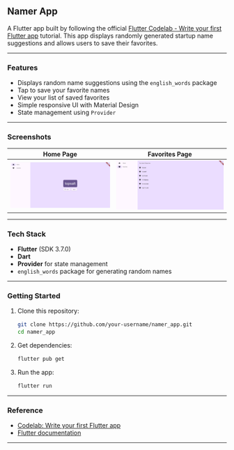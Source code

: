 ## Namer App

A Flutter app built by following the official [Flutter Codelab - Write your first Flutter app](https://codelabs.developers.google.com/codelabs/flutter-codelab-first) tutorial. This app displays randomly generated startup name suggestions and allows users to save their favorites.

---

### Features

* Displays random name suggestions using the `english_words` package
* Tap to save your favorite names
* View your list of saved favorites
* Simple responsive UI with Material Design
* State management using `Provider`

---

### Screenshots

| Home Page                    | Favorites Page                      |
| ---------------------------- | ----------------------------------- |
| ![Home](assets/homepage.png) | ![Favorites](assets/favourites.png) |

---

### Tech Stack

* **Flutter** (SDK 3.7.0)
* **Dart**
* **Provider** for state management
* `english_words` package for generating random names

---

### Getting Started

1. Clone this repository:

   ```bash
   git clone https://github.com/your-username/namer_app.git
   cd namer_app
   ```

2. Get dependencies:

   ```bash
   flutter pub get
   ```

3. Run the app:

   ```bash
   flutter run
   ```

---

### Reference

* [Codelab: Write your first Flutter app](https://codelabs.developers.google.com/codelabs/flutter-codelab-first)
* [Flutter documentation](https://docs.flutter.dev)

---
